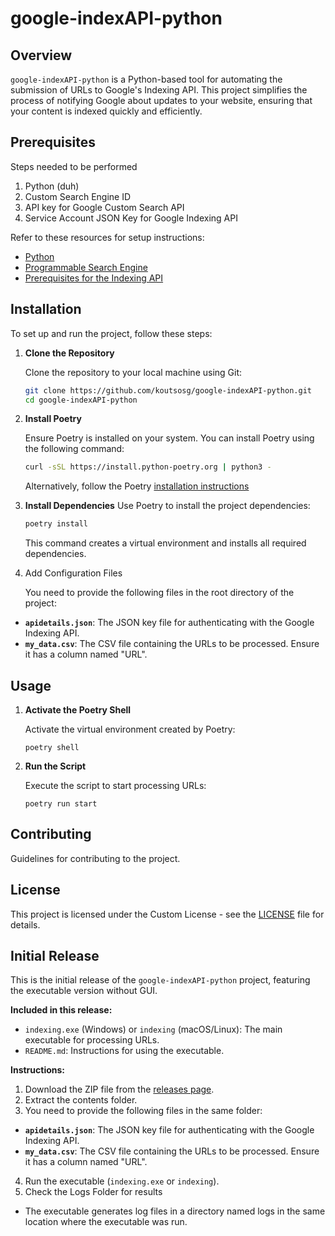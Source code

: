 # google-indexAPI-python

## Overview

`google-indexAPI-python` is a Python-based tool for automating the submission of URLs to Google's Indexing API. This project simplifies the process of notifying Google about updates to your website, ensuring that your content is indexed quickly and efficiently.

## Prerequisites

Steps needed to be performed

1. Python (duh)
2. Custom Search Engine ID
3. API key for Google Custom Search API
4. Service Account JSON Key for Google Indexing API

Refer to these resources for setup instructions:

- [Python](https://www.python.org/)
- [Programmable Search Engine](https://developers.google.com/custom-search/docs/overview)
- [Prerequisites for the Indexing API](https://developers.google.com/search/apis/indexing-api/v3/prereqs#oauth)

## Installation

To set up and run the project, follow these steps:

1. **Clone the Repository**

   Clone the repository to your local machine using Git:

   ```bash
   git clone https://github.com/koutsosg/google-indexAPI-python.git
   cd google-indexAPI-python
   ```

2. **Install Poetry**

   Ensure Poetry is installed on your system. You can install Poetry using the following command:

   ```bash
   curl -sSL https://install.python-poetry.org | python3 -
   ```

   Alternatively, follow the Poetry [installation instructions](https://python-poetry.org/docs/#installation)

3. **Install Dependencies**
   Use Poetry to install the project dependencies:

   ```bash
   poetry install
   ```

   This command creates a virtual environment and installs all required dependencies.

4. Add Configuration Files

   You need to provide the following files in the root directory of the project:

- **`apidetails.json`**: The JSON key file for authenticating with the Google Indexing API.
- **`my_data.csv`**: The CSV file containing the URLs to be processed. Ensure it has a column named "URL".

## Usage

1. **Activate the Poetry Shell**

   Activate the virtual environment created by Poetry:

   ```bush
   poetry shell
   ```

2. **Run the Script**

   Execute the script to start processing URLs:

   ```bush
   poetry run start
   ```

## Contributing

Guidelines for contributing to the project.

## License

This project is licensed under the Custom License - see the [LICENSE](https://github.com/koutsosg/google-indexAPI-python?tab=License-1-ov-file#readme) file for details.

## Initial Release

This is the initial release of the `google-indexAPI-python` project, featuring the executable version without GUI.

**Included in this release:**

- `indexing.exe` (Windows) or `indexing` (macOS/Linux): The main executable for processing URLs.
- `README.md`: Instructions for using the executable.

**Instructions:**

1. Download the ZIP file from the [releases page](https://github.com/koutsosg/google-indexAPI-python/releases).
2. Extract the contents folder.
3. You need to provide the following files in the same folder:

- **`apidetails.json`**: The JSON key file for authenticating with the Google Indexing API.
- **`my_data.csv`**: The CSV file containing the URLs to be processed. Ensure it has a column named "URL".

4. Run the executable (`indexing.exe` or `indexing`).
5. Check the Logs Folder for results

- The executable generates log files in a directory named logs in the same location where the executable was run.
